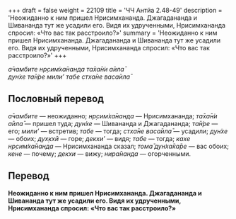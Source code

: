 +++
draft = false
weight = 22109
title = 'ЧЧ Антйа 2.48-49'
description = 'Неожиданно к ним пришел Нрисимхананда. Джагадананда и Шивананда тут же усадили его. Видя их удрученными, Нрисимхананда спросил: «Что вас так расстроило?»'
summary = 'Неожиданно к ним пришел Нрисимхананда. Джагадананда и Шивананда тут же усадили его. Видя их удрученными, Нрисимхананда спросил: «Что вас так расстроило?»'
+++

_а̄чамбите нр̣сим̇ха̄нанда та̄ха̄н̇и а̄ила̄  
дун̇хе та̄н̇ре мили’ табе стха̄не васа̄ила̄_

## Пословный перевод

_а̄чамбите_ — неожиданно; _нр̣сим̇ха̄нанда_ — Нрисимхананда; _та̄ха̄н̇и_ _а̄ила̄_ — пришел туда; _дун̇хе_ — Шивананда и Джагадананда; _та̄н̇ре_ — его; _мили’_ — встретив; _табе_ — тогда; _стха̄не_ _васа̄ила̄_ — усадили; _дун̇хе_ — обоих; _дух̣кхӣ_ — горе; _декхи’_ — видя; _табе_ — тогда; _кахе_ _нр̣сим̇ха̄нанда_ — Нрисимхананда сказал; _тома̄_ _дун̇ха̄ка̄ре_ — вас обоих; _кене_ — почему; _декхи_ — вижу; _нира̄нанда_ — огорченными.

## Перевод

**Неожиданно к ним пришел Нрисимхананда. Джагадананда и Шивананда тут же усадили его. Видя их удрученными, Нрисимхананда спросил: «Что вас так расстроило?»**
